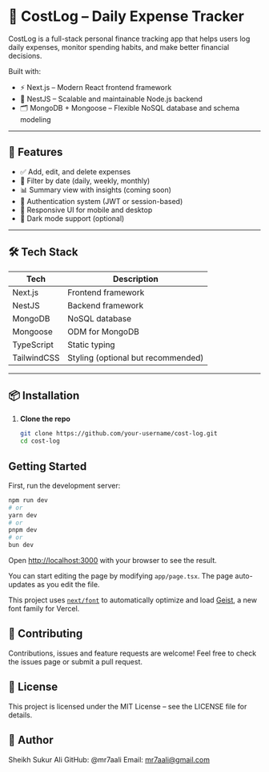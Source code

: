 # 💸 CostLog – Daily Expense Tracker

CostLog is a full-stack personal finance tracking app that helps users log daily expenses, monitor spending habits, and make better financial decisions.

Built with:

- ⚡️ Next.js – Modern React frontend framework
- 🔧 NestJS – Scalable and maintainable Node.js backend
- 🗂️ MongoDB + Mongoose – Flexible NoSQL database and schema modeling

---

## 🚀 Features

- ✅ Add, edit, and delete expenses
- 📅 Filter by date (daily, weekly, monthly)
- 📊 Summary view with insights (coming soon)
- 🔐 Authentication system (JWT or session-based)
- 📱 Responsive UI for mobile and desktop
- 🌙 Dark mode support (optional)

---

## 🛠️ Tech Stack

| Tech        | Description                        |
| ----------- | ---------------------------------- |
| Next.js     | Frontend framework                 |
| NestJS      | Backend framework                  |
| MongoDB     | NoSQL database                     |
| Mongoose    | ODM for MongoDB                    |
| TypeScript  | Static typing                      |
| TailwindCSS | Styling (optional but recommended) |

---

## 📦 Installation

1. **Clone the repo**
   ```bash
   git clone https://github.com/your-username/cost-log.git
   cd cost-log
   ```

## Getting Started

First, run the development server:

```bash
npm run dev
# or
yarn dev
# or
pnpm dev
# or
bun dev
```

Open [http://localhost:3000](http://localhost:3000) with your browser to see the result.

You can start editing the page by modifying `app/page.tsx`. The page auto-updates as you edit the file.

This project uses [`next/font`](https://nextjs.org/docs/app/building-your-application/optimizing/fonts) to automatically optimize and load [Geist](https://vercel.com/font), a new font family for Vercel.

## 🤝 Contributing

Contributions, issues and feature requests are welcome!
Feel free to check the issues page or submit a pull request.

## 📄 License

This project is licensed under the MIT License – see the LICENSE file for details.

## 👤 Author

Sheikh Sukur Ali
GitHub: @mr7aali
Email: mr7aali@gmail.com
